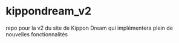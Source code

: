 
# kippondream_v2
repo pour la v2 du site de Kippon Dream qui implémentera plein de nouvelles fonctionnalités

